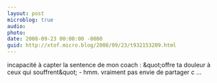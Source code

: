 ```yaml
---
layout: post
microblog: true
audio: 
photo: 
date: 2008-09-23 00:00:00 -0000
guid: http://xtof.micro.blog/2008/09/23/t932153209.html
---
```

incapacité à capter la sentence de mon coach : &amp;quot;offre ta douleur à ceux qui souffrent&amp;quot; - hmm. vraiment pas envie de partager c ...
